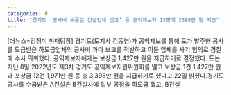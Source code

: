 ```yaml
---
categories: d
title: "경기도 ‘공사비 부풀린 건설업체 신고’ 등 공익제보자 13명에 3398만 원 지급"
---
```

[더뉴스=김정미 취재팀장] 경기도(도지사 김동연)가 공익제보를 통해 도가 발주한 공사를 도급받은 하도급업체의 공사비 과다 보고를 적발하고 이들 업체를 사기 혐의로 경찰에 수사 의뢰했다. 공익제보자에게는 보상금 1,427만 원을 지급하기로 결정했다.																도는 지난 8일 2022년도 제3차 경기도 공익제보지원위원회를 열고 보상금 1건 1,427만 원과 포상금 12건 1,971만 원 등 총 3,398만 원을 지급하기로 했다고 22일 밝혔다.경기도 공사를 수급받은 A건설은 B건설사에 일부 공정을 하도급 했고, B건설